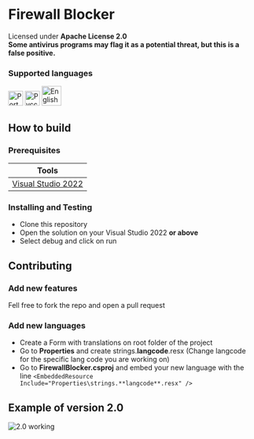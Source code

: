 # Firewall Blocker
Licensed under **Apache License 2.0**\
**Some antivirus programs may flag it as a potential threat, but this is a false positive.**

### Supported languages
<p float="left">
  <img src="https://raw.githubusercontent.com/hampusborgos/country-flags/refs/heads/main/png100px/br.png" width="30" alt="Português"/>
  <img src="https://raw.githubusercontent.com/hampusborgos/country-flags/refs/heads/main/png100px/ru.png" width="30" alt="Русский" /> 
  <img src="https://raw.githubusercontent.com/hampusborgos/country-flags/refs/heads/main/png100px/us.png" width="40" alt="English" />
</p>


## How to build
### Prerequisites

| Tools |
| ------------ |
| [Visual Studio 2022](https://visualstudio.microsoft.com) |

### Installing and Testing
- Clone this repository
- Open the solution on your Visual Studio 2022 **or above**
- Select debug and click on run

## Contributing
### Add new features
Fell free to fork the repo and open a pull request

### Add new languages
- Create a Form with translations on root folder of the project
- Go to **Properties** and create strings.**langcode**.resx (Change langcode for the specific lang code you are working on)
- Go to **FirewallBlocker.csproj** and embed your new language with the line ``<EmbeddedResource Include="Properties\strings.**langcode**.resx" />``

## Example of version 2.0
![2.0 working](https://i.imgur.com/ZZY7YEp.gif)
